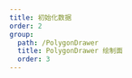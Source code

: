 ```yaml
---
title: 初始化数据
order: 2
group: 
  path: /PolygonDrawer
  title: PolygonDrawer 绘制面
  order: 3
---
```


<code src="./initData.tsx" compact="true" defaultShowCode="true"></code>
